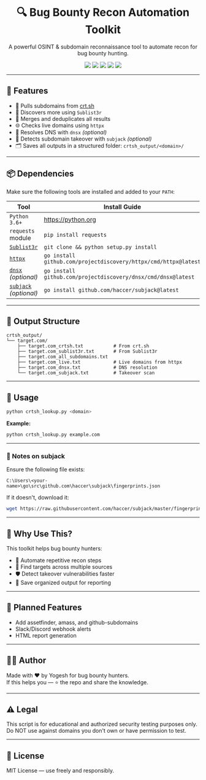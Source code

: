 <h1 align="center">🔍 Bug Bounty Recon Automation Toolkit</h1>

<p align="center">
  A powerful OSINT & subdomain reconnaissance tool to automate recon for bug bounty hunting.
</p>

<p align="center">
  <img src="https://img.shields.io/badge/Python-3.6%2B-blue?style=flat-square" />
  <img src="https://img.shields.io/badge/Sublist3r-supported-lightgrey?style=flat-square" />
  <img src="https://img.shields.io/badge/httpx-required-orange?style=flat-square" />
  <img src="https://img.shields.io/badge/dnsx-optional-yellow?style=flat-square" />
  <img src="https://img.shields.io/badge/subjack-optional-red?style=flat-square" />
</p>

---

## 🚀 Features

- 📜 Pulls subdomains from [crt.sh](https://crt.sh)
- 🔎 Discovers more using `Sublist3r`
- 🧠 Merges and deduplicates all results
- 🌐 Checks live domains using `httpx`
- 📡 Resolves DNS with `dnsx` _(optional)_
- 🚨 Detects subdomain takeover with `subjack` _(optional)_
- 🗂 Saves all outputs in a structured folder: `crtsh_output/<domain>/`

---

## 📦 Dependencies

Make sure the following tools are installed and added to your `PATH`:

| Tool                                                            | Install Guide                                                   |
| --------------------------------------------------------------- | --------------------------------------------------------------- |
| `Python 3.6+`                                                   | https://python.org                                              |
| `requests` module                                               | `pip install requests`                                          |
| [`Sublist3r`](https://github.com/aboul3la/Sublist3r)            | `git clone && python setup.py install`                          |
| [`httpx`](https://github.com/projectdiscovery/httpx)            | `go install github.com/projectdiscovery/httpx/cmd/httpx@latest` |
| [`dnsx`](https://github.com/projectdiscovery/dnsx) _(optional)_ | `go install github.com/projectdiscovery/dnsx/cmd/dnsx@latest`   |
| [`subjack`](https://github.com/haccer/subjack) _(optional)_     | `go install github.com/haccer/subjack@latest`                   |

---

## 📁 Output Structure

```
crtsh_output/
└── target.com/
    ├── target.com_crtsh.txt           # From crt.sh
    ├── target.com_sublist3r.txt       # From Sublist3r
    ├── target.com_all_subdomains.txt
    ├── target.com_live.txt            # Live domains from httpx
    ├── target.com_dnsx.txt            # DNS resolution
    └── target.com_subjack.txt         # Takeover scan
```

---

## 🧪 Usage

```bash
python crtsh_lookup.py <domain>
```

**Example:**

```bash
python crtsh_lookup.py example.com
```

---

### 🔐 Notes on subjack

Ensure the following file exists:

```
C:\Users\<your-name>\go\src\github.com\haccer\subjack\fingerprints.json
```

If it doesn't, download it:

```bash
wget https://raw.githubusercontent.com/haccer/subjack/master/fingerprints.json
```

---

## 🧠 Why Use This?

This toolkit helps bug bounty hunters:

- 🔄 Automate repetitive recon steps
- 🎯 Find targets across multiple sources
- 🛡️ Detect takeover vulnerabilities faster
- 💼 Save organized output for reporting

---

## 🤖 Planned Features

- Add assetfinder, amass, and github-subdomains
- Slack/Discord webhook alerts
- HTML report generation

---

## 👨‍💻 Author

Made with ❤️ by Yogesh for bug bounty hunters.  
If this helps you — ⭐ the repo and share the knowledge.

---

## ⚠️ Legal

This script is for educational and authorized security testing purposes only.  
Do NOT use against domains you don't own or have permission to test.

---

## 📜 License

MIT License — use freely and responsibly.
